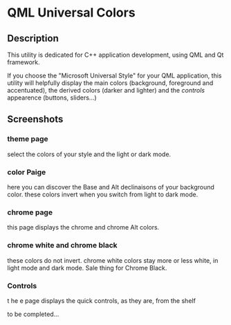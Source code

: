 # QML Universal Colors

## Description 

This utility is dedicated for C++ application development, using QML and Qt framework.

If you choose the "Microsoft Universal Style" for your QML application, this utility will helpfully display the main colors (background, foreground and accentuated), the derived colors (darker and lighter) and the *controls* appearence (buttons, sliders...)

## Screenshots

### theme page

select the colors of your style and the light or dark mode. 

### color Paige 

here you can discover the Base and Alt declinaisons of your background color. these colors invert when you switch from light to dark mode.


### chrome page

this page displays the chrome and chrome Alt colors.


### chrome white and chrome black 

these colors do not invert.
chrome white colors stay more or less white, in light mode and dark mode.
Sale thing for Chrome Black.

### Controls

t he e page displays the quick controls, as they are, from the shelf


to be completed...